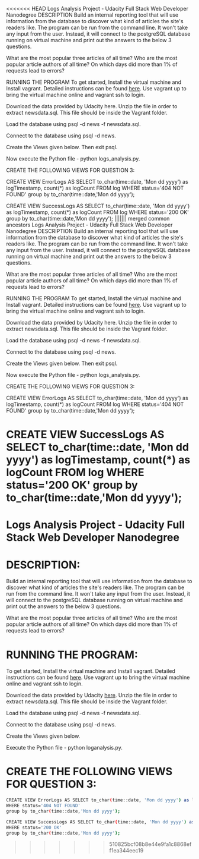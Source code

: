 <<<<<<< HEAD
Logs Analysis Project - Udacity Full Stack Web Developer Nanodegree
DESCRIPTION
Build an internal reporting tool that will use information from the database to discover what kind of articles the site's readers like. The program can be run from the command line. It won't take any input from the user. Instead, it will connect to the postgreSQL database running on virtual machine and print out the answers to the below 3 questions.

What are the most popular three articles of all time?
Who are the most popular article authors of all time?
On which days did more than 1% of requests lead to errors?

RUNNING THE PROGRAM
To get started, Install the virtual machine and Install vagrant. Detailed instructions can be found [here](https://github.com/udacity/fullstack-nanodegree-vm). Use vagrant up to bring the virtual machine online and vagrant ssh to login.

Download the data provided by Udacity here. Unzip the file in order to extract newsdata.sql. This file should be inside the Vagrant folder.

Load the database using psql -d news -f newsdata.sql.

Connect to the database using psql -d news.

Create the Views given below. Then exit psql.

Now execute the Python file - python logs_analysis.py.

CREATE THE FOLLOWING VIEWS FOR QUESTION 3:

CREATE VIEW ErrorLogs AS SELECT to_char(time::date, 'Mon dd yyyy') as logTimestamp, count(*) as logCount FROM log 
WHERE status='404 NOT FOUND' 
group by to_char(time::date,'Mon dd yyyy');

CREATE VIEW SuccessLogs AS SELECT to_char(time::date, 'Mon dd yyyy') as logTimestamp, count(*) as logCount FROM log 
WHERE status='200 OK' 
group by to_char(time::date,'Mon dd yyyy');
||||||| merged common ancestors
Logs Analysis Project - Udacity Full Stack Web Developer Nanodegree
DESCRIPTION
Build an internal reporting tool that will use information from the database to discover what kind of articles the site's readers like. The program can be run from the command line. It won't take any input from the user. Instead, it will connect to the postgreSQL database running on virtual machine and print out the answers to the below 3 questions.

What are the most popular three articles of all time?
Who are the most popular article authors of all time?
On which days did more than 1% of requests lead to errors?

RUNNING THE PROGRAM
To get started, Install the virtual machine and Install vagrant. Detailed instructions can be found [here](https://github.com/udacity/fullstack-nanodegree-vm). Use vagrant up to bring the virtual machine online and vagrant ssh to login.

Download the data provided by Udacity here. Unzip the file in order to extract newsdata.sql. This file should be inside the Vagrant folder.

Load the database using psql -d news -f newsdata.sql.

Connect to the database using psql -d news.

Create the Views given below. Then exit psql.

Now execute the Python file - python logs_analysis.py.

CREATE THE FOLLOWING VIEWS FOR QUESTION 3:

CREATE VIEW ErrorLogs AS SELECT to_char(time::date, 'Mon dd yyyy') as logTimestamp, count(*) as logCount FROM log 
WHERE status='404 NOT FOUND' 
group by to_char(time::date,'Mon dd yyyy');

CREATE VIEW SuccessLogs AS SELECT to_char(time::date, 'Mon dd yyyy') as logTimestamp, count(*) as logCount FROM log 
WHERE status='200 OK' 
group by to_char(time::date,'Mon dd yyyy');
=======
# Logs Analysis Project - Udacity Full Stack Web Developer Nanodegree

# DESCRIPTION:
Build an internal reporting tool that will use information from the database to discover what kind of articles the site's readers like. The program can be run from the command line. It won't take any input from the user. Instead, it will connect to the postgreSQL database running on virtual machine and print out the answers to the below 3 questions.

What are the most popular three articles of all time?
Who are the most popular article authors of all time?
On which days did more than 1% of requests lead to errors?

# RUNNING THE PROGRAM:
To get started, Install the virtual machine and Install vagrant. Detailed instructions can be found [here](https://github.com/udacity/fullstack-nanodegree-vm). Use vagrant up to bring the virtual machine online and vagrant ssh to login.

Download the data provided by Udacity [here](https://d17h27t6h515a5.cloudfront.net/topher/2016/August/57b5f748_newsdata/newsdata.zip). Unzip the file in order to extract newsdata.sql. This file should be inside the Vagrant folder.

Load the database using psql -d news -f newsdata.sql.

Connect to the database using psql -d news.

Create the Views given below.

Execute the Python file - python loganalysis.py.

# CREATE THE FOLLOWING VIEWS FOR QUESTION 3:

```sh
CREATE VIEW ErrorLogs AS SELECT to_char(time::date, 'Mon dd yyyy') as logTimestamp, count(*) as logCount FROM log 
WHERE status='404 NOT FOUND' 
group by to_char(time::date,'Mon dd yyyy');
```
```sh
CREATE VIEW SuccessLogs AS SELECT to_char(time::date, 'Mon dd yyyy') as logTimestamp, count(*) as logCount FROM log 
WHERE status='200 OK' 
group by to_char(time::date,'Mon dd yyyy');
```
>>>>>>> 510825bcf08b8e44e9fa1c8868eff1ea344eec19
